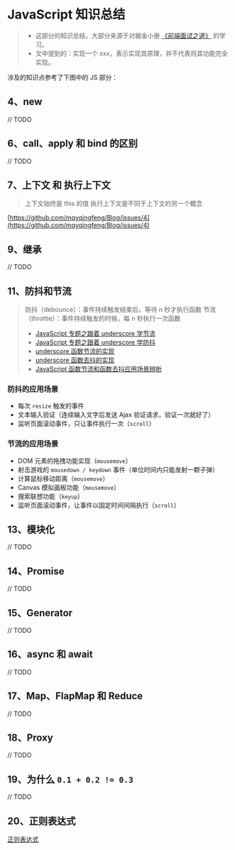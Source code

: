 # JavaScript 知识总结

> - 这部分的知识总结，大部分来源于对掘金小册 [《前端面试之道》](https://juejin.im/book/5bdc715fe51d454e755f75ef) 的学习。
> - 文中提到的：实现一个 xxx，表示实现其原理，并不代表将其功能完全实现。

涉及的知识点参考了下图中的 JS 部分：

<!-- ![interview_map](https://raw.githubusercontent.com/liuyib/picBed/master/collection/20190727161531.png) -->

## 4、new

// TODO

## 6、call、apply 和 bind 的区别

// TODO

## 7、上下文 和 执行上下文

> 上下文始终是 this 的值
> 执行上下文是不同于上下文的另一个概念

[https://github.com/mqyqingfeng/Blog/issues/4](https://github.com/mqyqingfeng/Blog/issues/4)

## 9、继承

// TODO

## 11、防抖和节流

> 防抖（debounce）：事件持续触发结束后，等待 n 秒才执行函数
> 节流（throttle）：事件持续触发的时候，每 n 秒执行一次函数
>
> - [JavaScript 专题之跟着 underscore 学节流](https://github.com/mqyqingfeng/Blog/issues/26)
> - [JavaScript 专题之跟着 underscore 学防抖](https://github.com/mqyqingfeng/Blog/issues/22)
> - [underscore 函数节流的实现](https://github.com/hanzichi/underscore-analysis/issues/22)
> - [underscore 函数去抖的实现](https://github.com/hanzichi/underscore-analysis/issues/21)
> - [JavaScript 函数节流和函数去抖应用场景辨析](https://github.com/hanzichi/underscore-analysis/issues/20)

### 防抖的应用场景

- 每次 `resize` 触发的事件
- 文本输入验证（连续输入文字后发送 Ajax 验证请求，验证一次就好了）
- 监听页面滚动事件，只让事件执行一次（`scroll`）

### 节流的应用场景

- DOM 元素的拖拽功能实现（`mousemove`）
- 射击游戏的 `mousedown / keydown` 事件（单位时间内只能发射一颗子弹）
- 计算鼠标移动距离（`mousemove`）
- Canvas 模拟画板功能（`mousemove`）
- 搜索联想功能（`keyup`）
- 监听页面滚动事件，让事件以固定时间间隔执行（`scroll`）

## 13、模块化

// TODO

## 14、Promise

// TODO

## 15、Generator

// TODO

## 16、async 和 await

// TODO

## 17、Map、FlapMap 和 Reduce

// TODO

## 18、Proxy

// TODO

## 19、为什么 `0.1 + 0.2 != 0.3`

// TODO

## 20、正则表达式

[正则表达式](https://github.com/liuyib/study-note/tree/master/JavaScript/%E6%AD%A3%E5%88%99%E8%A1%A8%E8%BE%BE%E5%BC%8F)
